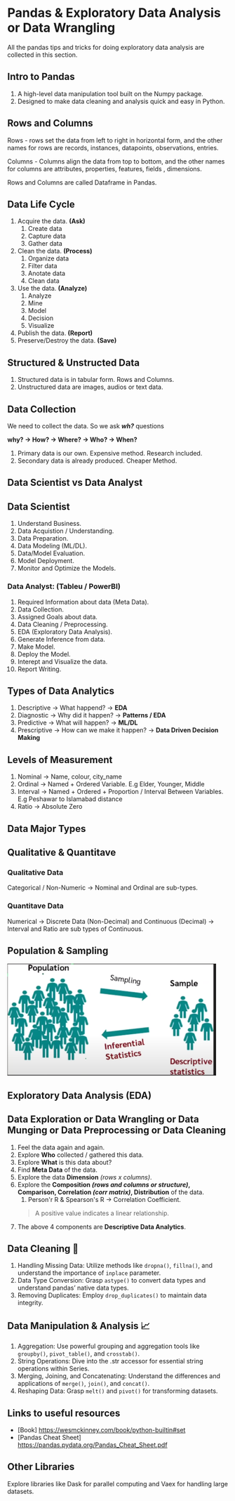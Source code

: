 # Pandas & Exploratory Data Analysis or Data Wrangling

All the pandas tips and tricks for doing exploratory data analysis are collected in this section.

## Intro to Pandas

1. A high-level data manipulation tool built on the Numpy package.
2. Designed to make data cleaning and analysis quick and easy in Python.

## Rows and Columns

Rows - rows set the data from left to right in horizontal form, and the other names for rows are records, instances, datapoints, observations, entries.

Columns - Columns align the data from top to bottom, and the other names for columns are attributes, properties, features, fields , dimensions.

Rows and Columns are called Dataframe in Pandas.

## Data Life Cycle

1. Acquire the data. **(Ask)**
   1. Create data
   2. Capture data
   3. Gather data
2. Clean the data. **(Process)**
   1. Organize data
   2. Filter data
   3. Anotate data
   4. Clean data
3. Use the data. **(Analyze)**
   1. Analyze
   2. Mine
   3. Model
   4. Decision
   5. Visualize
4. Publish the data. **(Report)**
5. Preserve/Destroy the data. **(Save)**

## Structured & Unstructed Data

1. Structured data is in tabular form. Rows and Columns.
2. Unstructured data are images, audios or text data.

## Data Collection

We need to collect the data. So we ask **_wh?_** questions

**why? -> How? -> Where? -> Who? -> When?**

1. Primary data is our own. Expensive method. Research included.
2. Secondary data is already produced. Cheaper Method.

## Data Scientist vs Data Analyst

## Data Scientist

1. Understand Business.
2. Data Acquistion / Understanding.
3. Data Preparation.
4. Data Modeling (ML/DL).
5. Data/Model Evaluation.
6. Model Deployment.
7. Monitor and Optimize the Models.

### Data Analyst: (Tableu / PowerBI)

1. Required Information about data (Meta Data).
2. Data Collection.
3. Assigned Goals about data.
4. Data Cleaning / Preprocessing.
5. EDA (Exploratory Data Analysis).
6. Generate Inference from data.
7. Make Model.
8. Deploy the Model.
9. Interept and Visualize the data.
10. Report Writing.

## Types of Data Analytics

1. Descriptive -> What happend? -> **EDA**
2. Diagnostic -> Why did it happen? -> **Patterns / EDA**
3. Predictive -> What will happen? -> **ML/DL**
4. Prescriptive -> How can we make it happen? -> **Data Driven Decision Making**

## Levels of Measurement

1. Nominal -> Name, colour, city_name
2. Ordinal -> Named + Ordered Variable. E.g Elder, Younger, Middle
3. Interval -> Named + Ordered + Proportion / Interval Between Variables. E.g Peshawar to Islamabad distance
4. Ratio -> Absolute Zero

## Data Major Types

## Qualitative & Quantitave

### Qualitative Data

Categorical / Non-Numeric -> Nominal and Ordinal are sub-types.

### Quantitave Data

Numerical -> Discrete Data (Non-Decimal) and Continuous (Decimal) -> Interval and Ratio are sub types of Continuous.

## Population & Sampling

![Alt text](./Sample_Population.PNG)

## Exploratory Data Analysis **(EDA)**

## Data Exploration or Data Wrangling or Data Munging or Data Preprocessing or Data Cleaning

1. Feel the data again and again.
2. Explore **Who** collected / gathered this data.
3. Explore **What** is this data about?
4. Find **Meta Data** of the data.
5. Explore the data **Dimension** _(rows x columns)_.
6. Explore the **Composition _(rows and columns or structure)_, Comparison, Correlation _(corr matrix)_, Distribution** of the data.
   1. Person'r R & Spearson's R -> Correlation Coefficient.
   > A positive value indicates a linear relationship.
7. The above 4 components are **Descriptive Data Analytics**.

## Data Cleaning 🧹

1. Handling Missing Data: Utilize methods like `dropna()`, `fillna()`, and understand the importance of `inplace` parameter.
2. Data Type Conversion: Grasp `astype()` to convert data types and understand pandas’ native data types.
3. Removing Duplicates: Employ `drop_duplicates()` to maintain data integrity.

## Data Manipulation & Analysis 📈

1. Aggregation: Use powerful grouping and aggregation tools like `groupby()`, `pivot_table()`, and `crosstab()`.
2. String Operations: Dive into the .str accessor for essential string operations within Series.
3. Merging, Joining, and Concatenating: Understand the differences and applications of `merge()`, `join()`, and `concat()`.
4. Reshaping Data: Grasp `melt()` and `pivot()` for transforming datasets.

## Links to useful resources

- [Book] <https://wesmckinney.com/book/python-builtin#set>
- [Pandas Cheat Sheet] <https://pandas.pydata.org/Pandas_Cheat_Sheet.pdf>

## Other Libraries

Explore libraries like Dask for parallel computing and Vaex for handling large datasets.
